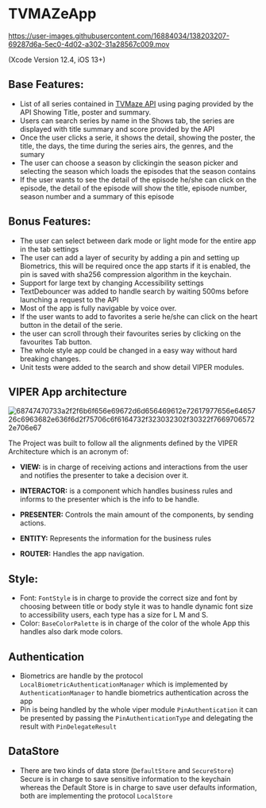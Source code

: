 # TVMAZeApp

https://user-images.githubusercontent.com/16884034/138203207-69287d6a-5ec0-4d02-a302-31a28567c009.mov

(Xcode Version 12.4, iOS 13+)

## Base Features:
- List of all series contained in [TVMaze API](https://www.tvmaze.com/api) using paging provided by the API Showing Title, poster and summary.
- Users can search series by name in the Shows tab, the series are displayed with title summary and score provided by the API
- Once the user clicks a serie, it shows the detail, showing the poster, the title, the days, the time during the series airs, the genres, and the sumary
- The user can choose a season by clickingin the season picker and selecting the season which loads the episodes that the season contains
- If the user wants to see the detail of the episode he/she can click on the episode, the detail of the episode will show the title, episode number, season number and a summary of this episode

## Bonus Features:
- The user can select between dark mode or light mode for the entire app in the tab settings
- The user can add a layer of security by adding a pin and setting up Biometrics, this will be required once the app starts if it is enabled, the pin is saved with sha256 compression algorithm in the keychain.
- Support for large text by changing Accessibility settings
- TextDebouncer was added to handle search by waiting 500ms before launching a request to the API
- Most of the app is fully navigable by voice over.
- If the user wants to add to favorites a serie he/she can click on the heart button in the detail of the serie.
- the user can scroll through their favourites series by clicking on the favourites Tab button.
- The whole style app could be changed in a easy way without hard breaking changes.
- Unit tests were added to the search and show detail VIPER modules.

## VIPER App architecture 
![68747470733a2f2f6b6f656e69672d6d656469612e72617977656e6465726c6963682e636f6d2f75706c6f6164732f323032302f30322f76697065722e706e67](https://user-images.githubusercontent.com/16884034/138205431-2fee833d-720a-4d37-aeb3-b84141261928.png)

The Project was built to follow all the alignments defined by the VIPER Architecture which is an acronym of:

- **VIEW:**  is in charge of receiving actions and interactions from the user and notifies the presenter to take a decision over it.

- **INTERACTOR:** is a component which handles business rules and informs to the presenter which is the info to be handle.

- **PRESENTER:** Controls the main amount of the components, by sending actions.
- **ENTITY:** Represents the information for the business rules
- **ROUTER:** Handles the app navigation.

## Style:
- Font: `FontStyle` is in charge to provide the correct size and font by choosing between title or body style it was to handle dynamic font size to accessibility users, each type has a size for L M and S.
- Color: `BaseColorPalette` is in charge of the color of the whole App this handles also dark mode colors.

## Authentication 
- Biometrics are handle by the protocol `LocalBiometricAuthenticationManager` which is implemented by `AuthenticationManager` to handle biometrics authentication across the app
- Pin is being handled by the whole viper module `PinAuthentication` it can be presented by passing the `PinAuthenticationType` and delegating the result with `PinDelegateResult`

## DataStore
- There are two kinds of data store (`DefaultStore` and `SecureStore`) Secure is in charge to save sensitive information to the keychain whereas the Default Store is in charge to save user defaults information, both are implementing the protocol `LocalStore`


